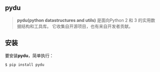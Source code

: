 ## pydu

> **pydu(python datastructures and utils)** 是面向Python 2 和 3 的实用数据结构和工具库。
它收集自开源项目，也有来自开发者贡献。


## 安装
要安装**pydu**，简单执行：

```bash
$ pip install pydu
```
